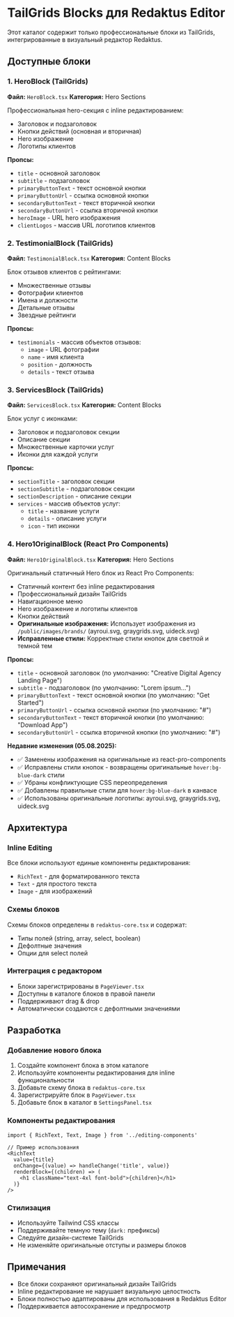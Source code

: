 # TailGrids Blocks для Redaktus Editor

Этот каталог содержит только профессиональные блоки из TailGrids, интегрированные в визуальный редактор Redaktus.

## Доступные блоки

### 1. HeroBlock (TailGrids)
**Файл:** `HeroBlock.tsx`
**Категория:** Hero Sections

Профессиональная hero-секция с inline редактированием:
- Заголовок и подзаголовок
- Кнопки действий (основная и вторичная)
- Hero изображение
- Логотипы клиентов

**Пропсы:**
- `title` - основной заголовок
- `subtitle` - подзаголовок
- `primaryButtonText` - текст основной кнопки
- `primaryButtonUrl` - ссылка основной кнопки
- `secondaryButtonText` - текст вторичной кнопки
- `secondaryButtonUrl` - ссылка вторичной кнопки
- `heroImage` - URL hero изображения
- `clientLogos` - массив URL логотипов клиентов

### 2. TestimonialBlock (TailGrids)
**Файл:** `TestimonialBlock.tsx`
**Категория:** Content Blocks

Блок отзывов клиентов с рейтингами:
- Множественные отзывы
- Фотографии клиентов
- Имена и должности
- Детальные отзывы
- Звездные рейтинги

**Пропсы:**
- `testimonials` - массив объектов отзывов:
  - `image` - URL фотографии
  - `name` - имя клиента
  - `position` - должность
  - `details` - текст отзыва

### 3. ServicesBlock (TailGrids)
**Файл:** `ServicesBlock.tsx`
**Категория:** Content Blocks

Блок услуг с иконками:
- Заголовок и подзаголовок секции
- Описание секции
- Множественные карточки услуг
- Иконки для каждой услуги

**Пропсы:**
- `sectionTitle` - заголовок секции
- `sectionSubtitle` - подзаголовок секции
- `sectionDescription` - описание секции
- `services` - массив объектов услуг:
  - `title` - название услуги
  - `details` - описание услуги
  - `icon` - тип иконки

### 4. Hero1OriginalBlock (React Pro Components)
**Файл:** `Hero1OriginalBlock.tsx`
**Категория:** Hero Sections

Оригинальный статичный Hero блок из React Pro Components:
- Статичный контент без inline редактирования
- Профессиональный дизайн TailGrids
- Навигационное меню
- Hero изображение и логотипы клиентов
- Кнопки действий
- **Оригинальные изображения:** Использует изображения из `/public/images/brands/` (ayroui.svg, graygrids.svg, uideck.svg)
- **Исправленные стили:** Корректные стили кнопок для светлой и темной тем

**Пропсы:**
- `title` - основной заголовок (по умолчанию: "Creative Digital Agency Landing Page")
- `subtitle` - подзаголовок (по умолчанию: "Lorem ipsum...")
- `primaryButtonText` - текст основной кнопки (по умолчанию: "Get Started")
- `primaryButtonUrl` - ссылка основной кнопки (по умолчанию: "#")
- `secondaryButtonText` - текст вторичной кнопки (по умолчанию: "Download App")
- `secondaryButtonUrl` - ссылка вторичной кнопки (по умолчанию: "#")

**Недавние изменения (05.08.2025):**
- ✅ Заменены изображения на оригинальные из react-pro-components
- ✅ Исправлены стили кнопок - возвращены оригинальные `hover:bg-blue-dark` стили
- ✅ Убраны конфликтующие CSS переопределения
- ✅ Добавлены правильные стили для `hover:bg-blue-dark` в канвасе
- ✅ Использованы оригинальные логотипы: ayroui.svg, graygrids.svg, uideck.svg

## Архитектура

### Inline Editing
Все блоки используют единые компоненты редактирования:
- `RichText` - для форматированного текста
- `Text` - для простого текста
- `Image` - для изображений

### Схемы блоков
Схемы блоков определены в `redaktus-core.tsx` и содержат:
- Типы полей (string, array, select, boolean)
- Дефолтные значения
- Опции для select полей

### Интеграция с редактором
- Блоки зарегистрированы в `PageViewer.tsx`
- Доступны в каталоге блоков в правой панели
- Поддерживают drag & drop
- Автоматически создаются с дефолтными значениями

## Разработка

### Добавление нового блока
1. Создайте компонент блока в этом каталоге
2. Используйте компоненты редактирования для inline функциональности
3. Добавьте схему блока в `redaktus-core.tsx`
4. Зарегистрируйте блок в `PageViewer.tsx`
5. Добавьте блок в каталог в `SettingsPanel.tsx`

### Компоненты редактирования
```tsx
import { RichText, Text, Image } from '../editing-components'

// Пример использования
<RichText
  value={title}
  onChange={(value) => handleChange('title', value)}
  renderBlock={(children) => (
    <h1 className="text-4xl font-bold">{children}</h1>
  )}
/>
```

### Стилизация
- Используйте Tailwind CSS классы
- Поддерживайте темную тему (`dark:` префиксы)
- Следуйте дизайн-системе TailGrids
- Не изменяйте оригинальные отступы и размеры блоков

## Примечания

- Все блоки сохраняют оригинальный дизайн TailGrids
- Inline редактирование не нарушает визуальную целостность
- Блоки полностью адаптированы для использования в Redaktus Editor
- Поддерживается автосохранение и предпросмотр 